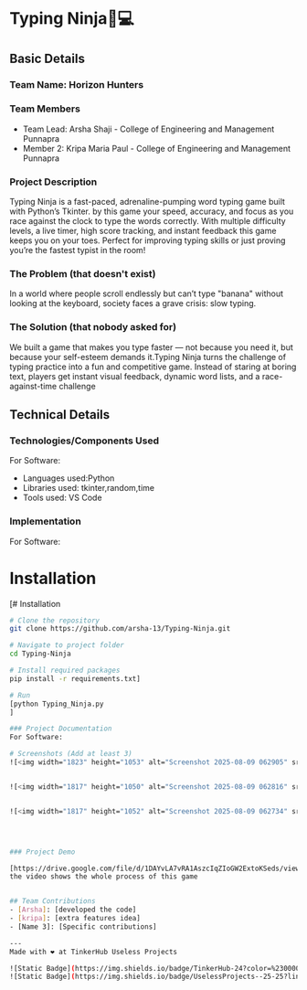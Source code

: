 

# Typing Ninja🥷💻


## Basic Details
### Team Name: Horizon Hunters


### Team Members
- Team Lead: Arsha Shaji - College of Engineering and Management Punnapra
- Member 2: Kripa Maria Paul - College of Engineering and Management Punnapra

### Project Description
Typing Ninja is a fast-paced, adrenaline-pumping word typing game built with Python’s Tkinter. by this game your speed, accuracy, and focus as you race against the clock to type the words correctly. With multiple difficulty levels, a live timer, high score tracking, and instant feedback this game keeps you on your toes. Perfect for improving typing skills or just proving you’re the fastest typist in the room!


### The Problem (that doesn't exist)
In a world where people scroll endlessly but can’t type "banana" without looking at the keyboard, society faces a grave crisis: slow typing.

### The Solution (that nobody asked for)
We built a game that makes you type faster — not because you need it, but because your self-esteem demands it.Typing Ninja turns the challenge of typing practice into a fun and competitive game.
Instead of staring at boring text, players get instant visual feedback, dynamic word lists, and a race-against-time challenge

## Technical Details
### Technologies/Components Used
For Software:
- Languages used:Python
- Libraries used: tkinter,random,time
- Tools used: VS Code

### Implementation
For Software:
# Installation
[# Installation
```bash
# Clone the repository
git clone https://github.com/arsha-13/Typing-Ninja.git

# Navigate to project folder
cd Typing-Ninja

# Install required packages
pip install -r requirements.txt]

# Run
[python Typing_Ninja.py
]

### Project Documentation
For Software:

# Screenshots (Add at least 3)
![<img width="1823" height="1053" alt="Screenshot 2025-08-09 062905" src="https://github.com/user-attachments/assets/c0961d63-f935-4aff-99f9-dd22e1d685a5" />](when we open our code phase)


![<img width="1817" height="1050" alt="Screenshot 2025-08-09 062816" src="https://github.com/user-attachments/assets/5b0da62f-a8dd-472a-98cb-7ee703d6c7b6" />](gaming process phase)


![<img width="1817" height="1052" alt="Screenshot 2025-08-09 062734" src="https://github.com/user-attachments/assets/270cecf6-6ccd-4a08-90cc-70917be5fa97" />](the picture of game ending)




### Project Demo

[https://drive.google.com/file/d/1DAYvLA7vRA1AszcIqZIoGW2ExtoKSeds/view?usp=sharing]
the video shows the whole process of this game


## Team Contributions
- [Arsha]: [developed the code]
- [kripa]: [extra features idea]
- [Name 3]: [Specific contributions]

---
Made with ❤️ at TinkerHub Useless Projects 

![Static Badge](https://img.shields.io/badge/TinkerHub-24?color=%23000000&link=https%3A%2F%2Fwww.tinkerhub.org%2F)
![Static Badge](https://img.shields.io/badge/UselessProjects--25-25?link=https%3A%2F%2Fwww.tinkerhub.org%2Fevents%2FQ2Q1TQKX6Q%2FUseless%2520Projects)
